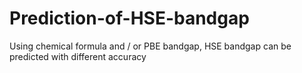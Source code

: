 # Prediction-of-HSE-bandgap
Using chemical formula and / or PBE bandgap, HSE bandgap can be predicted with different accuracy
